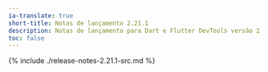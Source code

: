 ```yaml
---
ia-translate: true
short-title: Notas de lançamento 2.21.1
description: Notas de lançamento para Dart e Flutter DevTools versão 2.21.1.
toc: false
---
```


{% include ./release-notes-2.21.1-src.md %}
